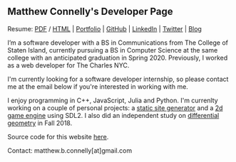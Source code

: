 ## Matthew Connelly's Developer Page


Resume: [PDF](storage/resume-2019.pdf) / [HTML](storage/resume-2019.html) | [Portfolio](portfolio) | [GitHub](https://github.com/mattConn/) | [LinkedIn](https://www.linkedin.com/in/matconn/) | [Twitter](https://twitter.com/matterialDesign) | [Blog](https://dev.to/mattconn)


I’m a software developer with a BS in Communications from The College of Staten Island, currently pursuing a BS in Computer Science at the same college with an anticipated graduation in Spring 2020. Previously, I worked as a web developer for The Charles NYC.

I'm currently looking for a software developer internship, so please contact me at the email below if you're interested in working with me.

I enjoy programming in C++, JavaScript, Julia and Python. I'm currenlty working on a couple of personal projects: a <a href="https://github.com/mattConn/static-site-generator">static site generator</a> and a <a href="https://github.com/mattConn/sdl-game">2d game engine</a> using SDL2. I also did an independent study on <a href="https://github.com/mattConn/differential-geometry-exercises">differential geometry</a> in Fall 2018.


Source code for this website <a href="https://github.com/mattConn/mattconn.github.io">here</a>.

Contact: matthew.b.connelly[at]gmail.com
